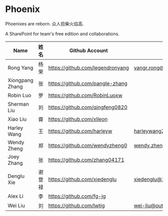 # Phoenix
Phoenixes are reborn. 众人拾柴火焰高.  

A SharePoint for team's free edition and collaborations. 

| Name             | 姓名   |  Github Account            |  Email |
|------------------|----------|----------------------------|----------------------------|
| Rong Yang        | 杨荣      | https://github.com/legendronyang | yangr.rong@gmail.com |
| Xiongpang Zhang  | 张       | https://github.com/pangle-zhang  |                       |
| Robin Luo        | 罗       | https://github.com/RobinLuoxw    |                       |
| Sherman Liu      | 刘       |  https://github.com/qingfeng0820 |                       |
| Xiao Liu         | 霄       | https://github.com/xlleon        |                       | 
| Harley Wang      | 王       | https://github.com/harleyw       | harleywang2000@hotmail.com | 
| Wendy Zheng      | 郑       | https://github.com/wendyzheng0   | wendy.zheng@qq.com    |
| Joey Zhang       | 张       | https://github.com/zhang04171    |                       |
| Denglu Xie       | 谢登禄   | https://github.com/xiedenglu     | xiedenglu@163.com     |
| Alex Li          | 李       | https://github.com/fg-jg         |                       |
| Wei Liu          | 刘       | https://github.com/lwtig         | wei-liu@outlook.com   |
